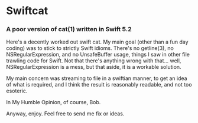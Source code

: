 #  Swiftcat

### A poor version of cat(1) written in Swift 5.2

Here's a decently worked out swift cat. My main goal (other than a fun day coding) was to stick to strictly Swift idioms. There's no getline(3), no NSRegularExpression, and no UnsafeBuffer usage, things I saw in other file trawling code for Swift. Not that there's anything wrong with that... well, NSRegularExpression is a mess, but that aside, it is a workable solution.

My main concern was streaming to file in a swiftian manner, to get an idea of what is required, and I think the result is reasonably readable, and not too esoteric.

In My Humble Opinion, of course, Bob.

Anyway, enjoy. Feel free to send me fix or ideas.

